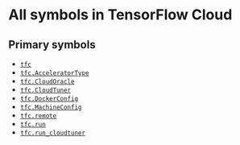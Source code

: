 # All symbols in TensorFlow Cloud

<!-- Insert buttons and diff -->

## Primary symbols
*  <a href="../tfc.md"><code>tfc</code></a>
*  <a href="../tfc/AcceleratorType.md"><code>tfc.AcceleratorType</code></a>
*  <a href="../tfc/CloudOracle.md"><code>tfc.CloudOracle</code></a>
*  <a href="../tfc/CloudTuner.md"><code>tfc.CloudTuner</code></a>
*  <a href="../tfc/DockerConfig.md"><code>tfc.DockerConfig</code></a>
*  <a href="../tfc/MachineConfig.md"><code>tfc.MachineConfig</code></a>
*  <a href="../tfc/remote.md"><code>tfc.remote</code></a>
*  <a href="../tfc/run.md"><code>tfc.run</code></a>
*  <a href="../tfc/run_cloudtuner.md"><code>tfc.run_cloudtuner</code></a>